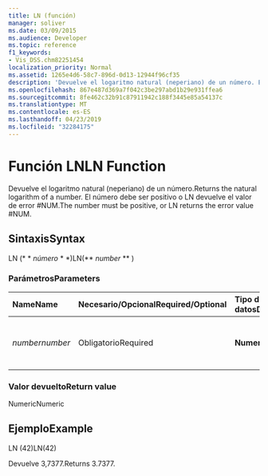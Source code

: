 ```yaml
---
title: LN (función)
manager: soliver
ms.date: 03/09/2015
ms.audience: Developer
ms.topic: reference
f1_keywords:
- Vis_DSS.chm82251454
localization_priority: Normal
ms.assetid: 1265e4d6-58c7-896d-0d13-12944f96cf35
description: 'Devuelve el logaritmo natural (neperiano) de un número. El número debe ser positivo o LN devuelve el valor de error #NUM.'
ms.openlocfilehash: 867e487d369a7f042c3be297abd1b29e931ffea6
ms.sourcegitcommit: 8fe462c32b91c87911942c188f3445e85a54137c
ms.translationtype: MT
ms.contentlocale: es-ES
ms.lasthandoff: 04/23/2019
ms.locfileid: "32284175"
---
```

# <a name="ln-function"></a><span data-ttu-id="f19de-104">Función LN</span><span class="sxs-lookup"><span data-stu-id="f19de-104">LN Function</span></span>

<span data-ttu-id="f19de-105">Devuelve el logaritmo natural (neperiano) de un número.</span><span class="sxs-lookup"><span data-stu-id="f19de-105">Returns the natural logarithm of a number.</span></span> <span data-ttu-id="f19de-106">El número debe ser positivo o LN devuelve el valor de error #NUM.</span><span class="sxs-lookup"><span data-stu-id="f19de-106">The number must be positive, or LN returns the error value #NUM.</span></span>
  
## <a name="syntax"></a><span data-ttu-id="f19de-107">Sintaxis</span><span class="sxs-lookup"><span data-stu-id="f19de-107">Syntax</span></span>

<span data-ttu-id="f19de-108">LN (\* \* *número* \* \*)</span><span class="sxs-lookup"><span data-stu-id="f19de-108">LN(\*\* *number* \*\* )</span></span> 
  
### <a name="parameters"></a><span data-ttu-id="f19de-109">Parámetros</span><span class="sxs-lookup"><span data-stu-id="f19de-109">Parameters</span></span>

|<span data-ttu-id="f19de-110">**Name**</span><span class="sxs-lookup"><span data-stu-id="f19de-110">**Name**</span></span>|<span data-ttu-id="f19de-111">**Necesario/Opcional**</span><span class="sxs-lookup"><span data-stu-id="f19de-111">**Required/Optional**</span></span>|<span data-ttu-id="f19de-112">**Tipo de datos**</span><span class="sxs-lookup"><span data-stu-id="f19de-112">**Data Type**</span></span>|<span data-ttu-id="f19de-113">**Descripción**</span><span class="sxs-lookup"><span data-stu-id="f19de-113">**Description**</span></span>|
|:-----|:-----|:-----|:-----|
| <span data-ttu-id="f19de-114">_number_</span><span class="sxs-lookup"><span data-stu-id="f19de-114">_number_</span></span> <br/> |<span data-ttu-id="f19de-115">Obligatorio</span><span class="sxs-lookup"><span data-stu-id="f19de-115">Required</span></span>  <br/> |<span data-ttu-id="f19de-116">**Numeric**</span><span class="sxs-lookup"><span data-stu-id="f19de-116">**Numeric**</span></span> <br/> | <span data-ttu-id="f19de-117">El número cuyo logaritmo natural desea encontrar.</span><span class="sxs-lookup"><span data-stu-id="f19de-117">The number whose natural logarithm you want to find.</span></span>  <br/> |
   
### <a name="return-value"></a><span data-ttu-id="f19de-118">Valor devuelto</span><span class="sxs-lookup"><span data-stu-id="f19de-118">Return value</span></span>

<span data-ttu-id="f19de-119">Numeric</span><span class="sxs-lookup"><span data-stu-id="f19de-119">Numeric</span></span>
  
## <a name="example"></a><span data-ttu-id="f19de-120">Ejemplo</span><span class="sxs-lookup"><span data-stu-id="f19de-120">Example</span></span>

<span data-ttu-id="f19de-121">LN (42)</span><span class="sxs-lookup"><span data-stu-id="f19de-121">LN(42)</span></span> 
  
<span data-ttu-id="f19de-122">Devuelve 3,7377.</span><span class="sxs-lookup"><span data-stu-id="f19de-122">Returns 3.7377.</span></span> 
  

